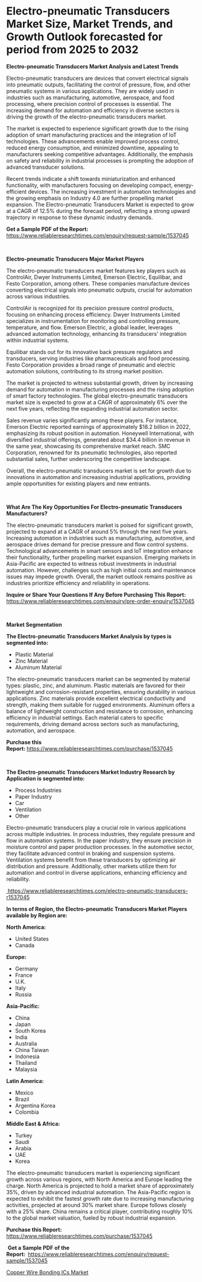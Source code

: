 <p><h1>Electro-pneumatic Transducers Market Size, Market Trends, and Growth Outlook forecasted for period from 2025 to 2032</h1></p><p><strong>Electro-pneumatic Transducers Market Analysis and Latest Trends</strong></p>
<p><p>Electro-pneumatic transducers are devices that convert electrical signals into pneumatic outputs, facilitating the control of pressure, flow, and other pneumatic systems in various applications. They are widely used in industries such as manufacturing, automotive, aerospace, and food processing, where precision control of processes is essential. The increasing demand for automation and efficiency in diverse sectors is driving the growth of the electro-pneumatic transducers market.</p><p>The market is expected to experience significant growth due to the rising adoption of smart manufacturing practices and the integration of IoT technologies. These advancements enable improved process control, reduced energy consumption, and minimized downtime, appealing to manufacturers seeking competitive advantages. Additionally, the emphasis on safety and reliability in industrial processes is prompting the adoption of advanced transducer solutions.</p><p>Recent trends indicate a shift towards miniaturization and enhanced functionality, with manufacturers focusing on developing compact, energy-efficient devices. The increasing investment in automation technologies and the growing emphasis on Industry 4.0 are further propelling market expansion. The Electro-pneumatic Transducers Market is expected to grow at a CAGR of 12.5% during the forecast period, reflecting a strong upward trajectory in response to these dynamic industry demands.</p></p>
<p><strong>Get a Sample PDF of the Report:&nbsp;</strong> <a href="https://www.reliableresearchtimes.com/enquiry/request-sample/1537045?utm_campaign=2513&utm_medium=2&utm_source=Github&utm_content=ia&utm_term=12022025&utm_id=electro-pneumatic-transducers">https://www.reliableresearchtimes.com/enquiry/request-sample/1537045</a></p>
<p>&nbsp;</p>
<p><strong>Electro-pneumatic Transducers Major Market Players</strong></p>
<p><p>The electro-pneumatic transducers market features key players such as ControlAir, Dwyer Instruments Limited, Emerson Electric, Equilibar, and Festo Corporation, among others. These companies manufacture devices converting electrical signals into pneumatic outputs, crucial for automation across various industries.</p><p>ControlAir is recognized for its precision pressure control products, focusing on enhancing process efficiency. Dwyer Instruments Limited specializes in instrumentation for monitoring and controlling pressure, temperature, and flow. Emerson Electric, a global leader, leverages advanced automation technology, enhancing its transducers' integration within industrial systems.</p><p>Equilibar stands out for its innovative back pressure regulators and transducers, serving industries like pharmaceuticals and food processing. Festo Corporation provides a broad range of pneumatic and electric automation solutions, contributing to its strong market position. </p><p>The market is projected to witness substantial growth, driven by increasing demand for automation in manufacturing processes and the rising adoption of smart factory technologies. The global electro-pneumatic transducers market size is expected to grow at a CAGR of approximately 6% over the next five years, reflecting the expanding industrial automation sector.</p><p>Sales revenue varies significantly among these players. For instance, Emerson Electric reported earnings of approximately $18.2 billion in 2022, emphasizing its robust position in automation. Honeywell International, with diversified industrial offerings, generated about $34.4 billion in revenue in the same year, showcasing its comprehensive market reach. SMC Corporation, renowned for its pneumatic technologies, also reported substantial sales, further underscoring the competitive landscape. </p><p>Overall, the electro-pneumatic transducers market is set for growth due to innovations in automation and increasing industrial applications, providing ample opportunities for existing players and new entrants.</p></p>
<p>&nbsp;</p>
<p><strong>What Are The Key Opportunities For Electro-pneumatic Transducers Manufacturers?</strong></p>
<p><p>The electro-pneumatic transducers market is poised for significant growth, projected to expand at a CAGR of around 5% through the next five years. Increasing automation in industries such as manufacturing, automotive, and aerospace drives demand for precise pressure and flow control systems. Technological advancements in smart sensors and IoT integration enhance their functionality, further propelling market expansion. Emerging markets in Asia-Pacific are expected to witness robust investments in industrial automation. However, challenges such as high initial costs and maintenance issues may impede growth. Overall, the market outlook remains positive as industries prioritize efficiency and reliability in operations.</p></p>
<p><strong>Inquire or Share Your Questions If Any Before Purchasing This Report:</strong> <a href="https://www.reliableresearchtimes.com/enquiry/pre-order-enquiry/1537045?utm_campaign=2513&utm_medium=2&utm_source=Github&utm_content=ia&utm_term=12022025&utm_id=electro-pneumatic-transducers">https://www.reliableresearchtimes.com/enquiry/pre-order-enquiry/1537045</a></p>
<p>&nbsp;</p>
<p><strong>Market Segmentation</strong></p>
<p><strong>The Electro-pneumatic Transducers Market Analysis by types is segmented into:</strong></p>
<p><ul><li>Plastic Material</li><li>Zinc Material</li><li>Aluminum Material</li></ul></p>
<p><p>The electro-pneumatic transducers market can be segmented by material types: plastic, zinc, and aluminum. Plastic materials are favored for their lightweight and corrosion-resistant properties, ensuring durability in various applications. Zinc materials provide excellent electrical conductivity and strength, making them suitable for rugged environments. Aluminum offers a balance of lightweight construction and resistance to corrosion, enhancing efficiency in industrial settings. Each material caters to specific requirements, driving demand across sectors such as manufacturing, automation, and aerospace.</p></p>
<p><strong>Purchase this Report:&nbsp;</strong><a href="https://www.reliableresearchtimes.com/purchase/1537045?utm_campaign=2513&utm_medium=2&utm_source=Github&utm_content=ia&utm_term=12022025&utm_id=electro-pneumatic-transducers">https://www.reliableresearchtimes.com/purchase/1537045</a></p>
<p>&nbsp;</p>
<p><strong>The Electro-pneumatic Transducers Market Industry Research by Application is segmented into:</strong></p>
<p><ul><li>Process Industries</li><li>Paper Industry</li><li>Car</li><li>Ventilation</li><li>Other</li></ul></p>
<p><p>Electro-pneumatic transducers play a crucial role in various applications across multiple industries. In process industries, they regulate pressure and flow in automation systems. In the paper industry, they ensure precision in moisture control and paper production processes. In the automotive sector, they facilitate advanced control in braking and suspension systems. Ventilation systems benefit from these transducers by optimizing air distribution and pressure. Additionally, other markets utilize them for automation and control in diverse applications, enhancing efficiency and reliability.</p></p>
<p><a href="https://www.reliableresearchtimes.com/electro-pneumatic-transducers-r1537045?utm_campaign=2513&utm_medium=2&utm_source=Github&utm_content=ia&utm_term=12022025&utm_id=electro-pneumatic-transducers">&nbsp;https://www.reliableresearchtimes.com/electro-pneumatic-transducers-r1537045</a></p>
<p><strong>In terms of Region, the Electro-pneumatic Transducers Market Players available by Region are:</strong></p>
<p>
    <p> <strong> North America: </strong>
        <ul>
            <li>United States</li>
            <li>Canada</li>
        </ul>
        </p> 
    <p> <strong> Europe: </strong>
        <ul>
            <li>Germany</li>
            <li>France</li>
            <li>U.K.</li>
            <li>Italy</li>
            <li>Russia</li>
        </ul>
        </p> 
    <p> <strong> Asia-Pacific: </strong>
        <ul>
            <li>China</li>
            <li>Japan</li>
            <li>South Korea</li>
            <li>India</li>
            <li>Australia</li>
            <li>China Taiwan</li>
            <li>Indonesia</li>
            <li>Thailand</li>
            <li>Malaysia</li>
        </ul>
        </p> 
    <p> <strong> Latin America: </strong>
        <ul>
            <li>Mexico</li>
            <li>Brazil</li>
            <li>Argentina Korea</li>
            <li>Colombia</li>
        </ul>
        </p> 
    <p> <strong> Middle East & Africa: </strong>
        <ul>
            <li>Turkey</li>
            <li>Saudi</li>
            <li>Arabia</li>
            <li>UAE</li>
            <li>Korea</li>
        </ul>
    </p>
    </p>
<p><p>The electro-pneumatic transducers market is experiencing significant growth across various regions, with North America and Europe leading the charge. North America is projected to hold a market share of approximately 35%, driven by advanced industrial automation. The Asia-Pacific region is expected to exhibit the fastest growth rate due to increasing manufacturing activities, projected at around 30% market share. Europe follows closely with a 25% share. China remains a critical player, contributing roughly 10% to the global market valuation, fueled by robust industrial expansion.</p></p>
<p><strong>Purchase this Report: </strong><a href="https://www.reliableresearchtimes.com/purchase/1537045?utm_campaign=2513&utm_medium=2&utm_source=Github&utm_content=ia&utm_term=12022025&utm_id=electro-pneumatic-transducers">https://www.reliableresearchtimes.com/purchase/1537045</a></p>
<p>&nbsp;<strong>Get a Sample PDF of the Report:&nbsp;&nbsp;</strong><a href="https://www.reliableresearchtimes.com/enquiry/request-sample/1537045?utm_campaign=2513&utm_medium=2&utm_source=Github&utm_content=ia&utm_term=12022025&utm_id=electro-pneumatic-transducers">https://www.reliableresearchtimes.com/enquiry/request-sample/1537045</a></p>
<p><strong></strong></p>
<p><p><a href="https://github.com/nabadeneme/Market-Research-Report-List-1/blob/main/copper-wire-bonding-ics-market.md?utm_campaign=2513&utm_medium=2&utm_source=Github&utm_content=ia&utm_term=12022025&utm_id=electro-pneumatic-transducers">Copper Wire Bonding ICs Market</a></p></p>